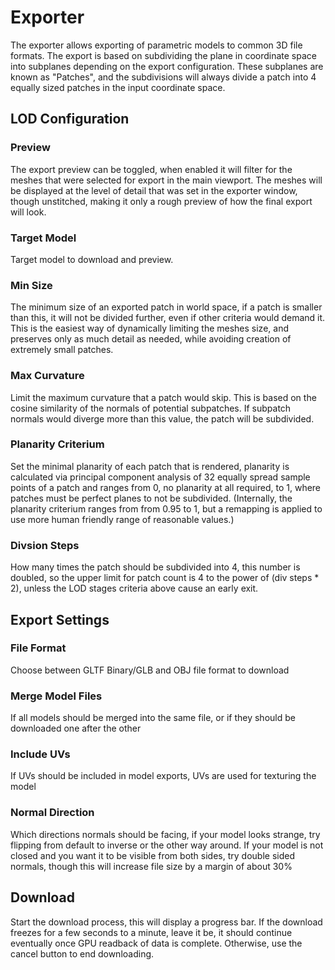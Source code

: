 # Exporter
The exporter allows exporting of parametric models to common 3D file formats.
The export is based on subdividing the plane in coordinate space into subplanes depending on the export configuration.
These subplanes are known as "Patches", and the subdivisions will always divide a patch into 4 equally sized patches in the input coordinate space.

## LOD Configuration
### Preview
The export preview can be toggled, when enabled it will filter for the meshes that were selected for export in the main viewport.
The meshes will be displayed at the level of detail that was set in the exporter window, though unstitched, making it only a rough preview of how the final export will look.

### Target Model
Target model to download and preview.

### Min Size
The minimum size of an exported patch in world space, if a patch is smaller than this, it will not be divided further, even if other criteria would demand it.
This is the easiest way of dynamically limiting the meshes size, and preserves only as much detail as needed, while avoiding creation of extremely small patches.

### Max Curvature
Limit the maximum curvature that a patch would skip. This is based on the cosine similarity of the normals of potential subpatches. If subpatch normals would diverge more than this value, the patch will be subdivided.

### Planarity Criterium
Set the minimal planarity of each patch that is rendered, planarity is calculated via principal component analysis of 32 equally spread sample points of a patch and ranges from 0, no planarity at all required, to 1, where patches must be perfect planes to not be subdivided. (Internally, the planarity criterium ranges from from 0.95 to 1, but a remapping is applied to use more human friendly range of reasonable values.)

### Divsion Steps
How many times the patch should be subdivided into 4, this number is doubled, so the upper limit for patch count is 4 to the power of (div steps * 2), unless the LOD stages criteria above cause an early exit.

## Export Settings
### File Format
Choose between GLTF Binary/GLB and OBJ file format to download

### Merge Model Files
If all models should be merged into the same file, or if they should be downloaded one after the other

### Include UVs
If UVs should be included in model exports, UVs are used for texturing the model

### Normal Direction
Which directions normals should be facing, if your model looks strange, try flipping from default to inverse or the other way around. If your model is not closed and you want it to be visible from both sides, try double sided normals, though this will increase file size by a margin of about 30% 

## Download
Start the download process, this will display a progress bar. If the download freezes for a few seconds to a minute, leave it be, it should continue eventually once GPU readback of data is complete. Otherwise, use the cancel button to end downloading.